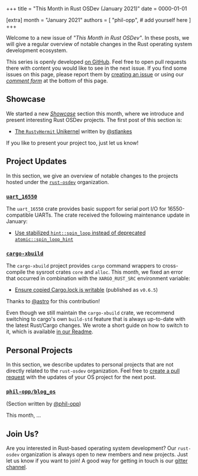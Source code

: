 +++
title = "This Month in Rust OSDev (January 2021)"
date = 0000-01-01

[extra]
month = "January 2021"
authors = [
    "phil-opp",
    # add yourself here
]
+++

Welcome to a new issue of _"This Month in Rust OSDev"_. In these posts, we will give a regular overview of notable changes in the Rust operating system development ecosystem.

<!-- more -->

This series is openly developed [on GitHub](https://github.com/rust-osdev/homepage/). Feel free to open pull requests there with content you would like to see in the next issue. If you find some issues on this page, please report them by [creating an issue](https://github.com/rust-osdev/homepage/issues/new) or using our [_comment form_](#comment-form) at the bottom of this page.

<!--
    This is a draft for the upcoming "This Month in Rust OSDev (January 2021)" post.
    Feel free to create pull requests against the `next` branch to add your
    content here.
    Please take a look at the past posts on https://rust-osdev.com/ to see the
    general structure of these posts.
-->

## Showcase

We started a new [_Showcase_](https://rust-osdev.com/showcase/) section this month, where we introduce and present interesting Rust OSDev projects. The first post of this section is:

- [The `RustyHermit` Unikernel](https://rust-osdev.com/showcase/rusty-hermit/) written by [@stlankes](https://github.com/stlankes)

If you like to present your project too, just let us know!

## Project Updates

In this section, we give an overview of notable changes to the projects hosted under the [`rust-osdev`] organization.

[`rust-osdev`]: https://github.com/rust-osdev/about

### [`uart_16550`](https://github.com/rust-osdev/uart_16550)

The `uart_16550` crate provides basic support for serial port I/O for 16550-compatible UARTs. The crate received the following maintenance update in January:

- [Use stabilized `hint::spin_loop` instead of deprecated `atomic::spin_loop_hint`](https://github.com/rust-osdev/uart_16550/commit/cd497a98dabc66ba151218451d07f856950d443d)


### [`cargo-xbuild`](https://github.com/rust-osdev/cargo-xbuild)

The `cargo-xbuild` project provides `cargo` command wrappers to cross-compile the sysroot crates `core` and `alloc`. This month, we fixed an error that occurred in combination with the `XARGO_RUST_SRC` environment variable:

- [Ensure copied Cargo.lock is writable](https://github.com/rust-osdev/cargo-xbuild/pull/98) <span class="gray">(published as `v0.6.5`)</span>

Thanks to [@astro](https://github.com/astro) for this contribution!

Even though we still maintain the `cargo-xbuild` crate, we recommend switching to cargo's own `build-std` feature that is always up-to-date with the latest Rust/Cargo changes. We wrote a short guide on how to switch to it, which is available [in our Readme](https://github.com/rust-osdev/cargo-xbuild#alternative-the-build-std-feature-of-cargo).

## Personal Projects

In this section, we describe updates to personal projects that are not directly related to the `rust-osdev` organization. Feel free to [create a pull request](https://github.com/rust-osdev/homepage/pulls) with the updates of your OS project for the next post.

### [`phil-opp/blog_os`](https://github.com/phil-opp/blog_os)

<span class="gray">(Section written by [@phil-opp](https://github.com/phil-opp))</span>

This month, ...

## Join Us?

Are you interested in Rust-based operating system development? Our `rust-osdev` organization is always open to new members and new projects. Just let us know if you want to join! A good way for getting in touch is our [gitter channel](https://gitter.im/rust-osdev/Lobby).


<!--
TODO: Update publication date
-->
